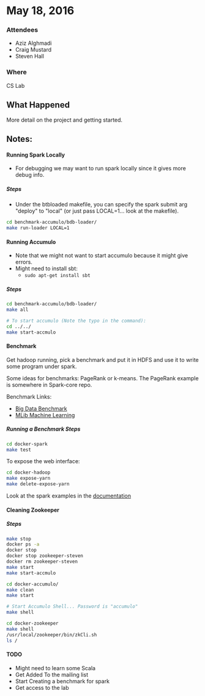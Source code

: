 # May 18, 2016

### Attendees

* Aziz Alghmadi
* Craig Mustard
* Steven Hall

### Where

CS Lab

## What Happened

More detail on the project and getting started.

## Notes:

#### Running Spark Locally

* For debugging we may want to run spark locally since it gives more debug info.

##### Steps

* Under the btbloaded makefile, you can specify the spark submit arg "deploy" to
  "local" (or just pass LOCAL=1... look at the makefile).

```bash
cd benchmark-accumulo/bdb-loader/
make run-loader LOCAL=1
```

#### Running Accumulo

* Note that we might not want to start accumulo because it might give errors.
* Might need to install sbt:
  * `sudo apt-get install sbt`

##### Steps

```bash
cd benchmark-accumulo/bdb-loader/
make all

# To start accumulo (Note the typo in the command):
cd ../../
make start-accmulo
```

#### Benchmark

Get hadoop running, pick a benchmark and put it in HDFS and use it to write some
program under spark.

Some ideas for benchmarks: PageRank or k-means. The PageRank example is
somewhere in Spark-core repo.

Benchmark Links:

* [Big Data Benchmark]
* [MLib Machine Learning]

##### Running a Benchmark Steps

```bash
cd docker-spark
make test
```

To expose the web interface:

```bash
cd docker-hadoop
make expose-yarn
make delete-expose-yarn
```

Look at the spark examples in the [documentation]

#### Cleaning Zookeeper

##### Steps

```bash
make stop
docker ps -a
docker stop
docker stop zookeeper-steven
docker rm zookeeper-steven
make start
make start-accmulo

cd docker-accumulo/
make clean
make start

# Start Accumulo Shell... Password is "accumulo"
make shell

cd docker-zookeeper
make shell
/usr/local/zookeeper/bin/zkCli.sh
ls /
```


#### TODO

* Might need to learn some Scala
* Get Added To the mailing list
* Start Creating a benchmark for spark
* Get access to the lab


[Big Data Benchmark]: https://github.com/craiig/docker-bigdata-cluster
[MLib Machine Learning]: http://spark.apache.org/docs/latest/mllib-guide.html
[documentation]: http://spark.apache.org/docs/latest/

